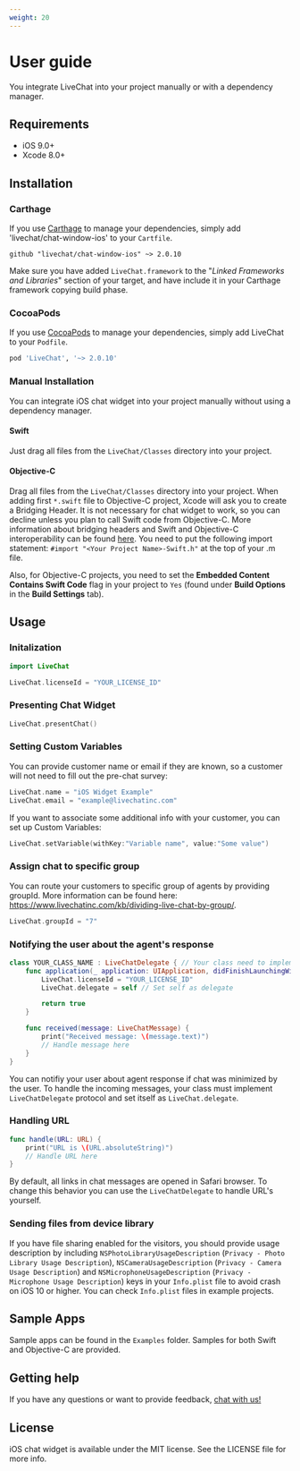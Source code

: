 ```yaml
---
weight: 20
---
```



# User guide

You integrate LiveChat into your project manually or with a dependency manager.

## Requirements

- iOS 9.0+
- Xcode 8.0+

## Installation

### Carthage

If you use [Carthage](https://github.com/Carthage/Carthage) to manage your dependencies, simply add 'livechat/chat-window-ios' to your `Cartfile`.

```
github "livechat/chat-window-ios" ~> 2.0.10
```

Make sure you have added `LiveChat.framework` to the "_Linked Frameworks and Libraries_" section of your target, and have include it in your Carthage framework copying build phase.

### CocoaPods

If you use [CocoaPods](http://cocoapods.org) to manage your dependencies, simply add LiveChat to your `Podfile`.

```bash
pod 'LiveChat', '~> 2.0.10'
```

### Manual Installation

You can integrate iOS chat widget into your project manually without using a dependency manager.

#### Swift

Just drag all files from the `LiveChat/Classes` directory into your project.

#### Objective-C

Drag all files from the `LiveChat/Classes` directory into your project. When adding first `*.swift` file to Objective-C project, Xcode will ask you to create a Bridging Header. It is not necessary for chat widget to work, so you can decline unless you plan to call Swift code from Objective-C. More information about bridging headers and Swift and Objective-C interoperability can be found [here](https://developer.apple.com/library/ios/documentation/Swift/Conceptual/BuildingCocoaApps/MixandMatch.html). You need to put the following import statement: `#import "<Your Project Name>-Swift.h"` at the top of your .m file.

Also, for Objective-C projects, you need to set the **Embedded Content Contains Swift Code** flag in your project to `Yes` (found under **Build Options** in the **Build Settings** tab).

## Usage

### Initalization

```swift
import LiveChat

LiveChat.licenseId = "YOUR_LICENSE_ID"
```

### Presenting Chat Widget

```swift
LiveChat.presentChat()
```

### Setting Custom Variables

You can provide customer name or email if they are known, so a customer will not need to fill out the pre-chat survey:

```swift
LiveChat.name = "iOS Widget Example"
LiveChat.email = "example@livechatinc.com"
```
<div class="clear"></div>

If you want to associate some additional info with your customer, you can set up Custom Variables:

```swift
LiveChat.setVariable(withKey:"Variable name", value:"Some value")
```

### Assign chat to specific group

You can route your customers to specific group of agents by providing groupId. More information can be found here: https://www.livechatinc.com/kb/dividing-live-chat-by-group/.

```swift
LiveChat.groupId = "7"
```

### Notifying the user about the agent's response

```swift
class YOUR_CLASS_NAME : LiveChatDelegate { // Your class need to implement LiveChatDelegate protocol
    func application(_ application: UIApplication, didFinishLaunchingWithOptions launchOptions: [UIApplicationLaunchOptionsKey: Any]?) -> Bool {
        LiveChat.licenseId = "YOUR_LICENSE_ID"
        LiveChat.delegate = self // Set self as delegate

        return true
    }

    func received(message: LiveChatMessage) {
        print("Received message: \(message.text)")
        // Handle message here
    }
}
```

You can notifiy your user about agent response if chat was minimized by the user. To handle the incoming messages, your class must implement `LiveChatDelegate` protocol and set itself as `LiveChat.delegate`.

### Handling URL

```swift
func handle(URL: URL) {
    print("URL is \(URL.absoluteString)")
    // Handle URL here
}
```

By default, all links in chat messages are opened in Safari browser. To change this behavior you can use the `LiveChatDelegate` to handle URL's yourself.

### Sending files from device library

If you have file sharing enabled for the visitors, you should provide usage description by including `NSPhotoLibraryUsageDescription` (`Privacy - Photo Library Usage Description`), `NSCameraUsageDescription` (`Privacy - Camera Usage Description`) and `NSMicrophoneUsageDescription` (`Privacy - Microphone Usage Description`) keys in your `Info.plist` file to avoid crash on iOS 10 or higher. You can check `Info.plist` files in example projects.

## Sample Apps

Sample apps can be found in the `Examples` folder. Samples for both Swift and Objective-C are provided.

## Getting help

If you have any questions or want to provide feedback, [chat with us!](https://secure-lc.livechatinc.com/licence/8413431/open_chat.cgi)

## License

iOS chat widget is available under the MIT license. See the LICENSE file for more info.
